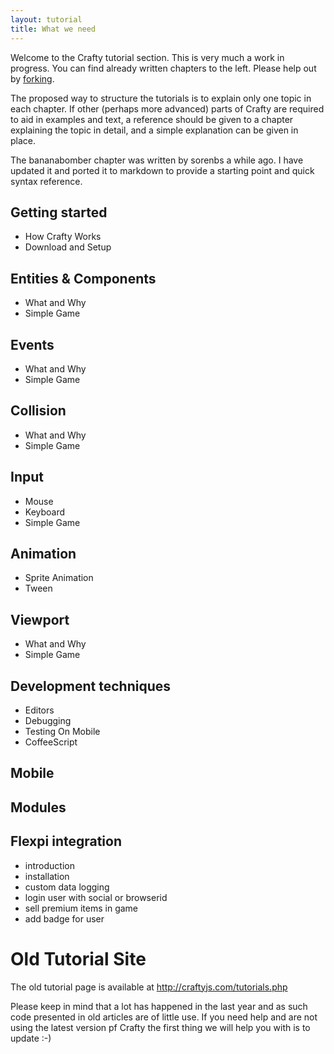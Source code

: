 ```yaml
---
layout: tutorial
title: What we need
---
```


Welcome to the Crafty tutorial section. This is very much a work in progress. You can find already written chapters to the left. Please help out by [forking](https://github.com/craftyjs/craftyjs.github.com).


The proposed way to structure the tutorials is to explain only one topic in each chapter. If other (perhaps more advanced) parts of Crafty are required to aid in examples and text, a reference should be given to a chapter explaining the topic in detail, and a simple explanation can be given in place.

The bananabomber chapter was written by sorenbs a while ago. I have updated it and ported it to markdown to provide a starting point and quick syntax reference.

## Getting started

* How Crafty Works
* Download and Setup

## Entities & Components

* What and Why
* Simple Game

## Events

* What and Why
* Simple Game

## Collision

* What and Why
* Simple Game

## Input

* Mouse
* Keyboard
* Simple Game

## Animation

* Sprite Animation
* Tween

## Viewport

* What and Why
* Simple Game

## Development techniques

* Editors
* Debugging
* Testing On Mobile
* CoffeeScript

## Mobile

## Modules

## Flexpi integration

* introduction
* installation
* custom data logging
* login user with social or browserid
* sell premium items in game
* add badge for user

# Old Tutorial Site

The old tutorial page is available at http://craftyjs.com/tutorials.php

Please keep in mind that a lot has happened in the last year and as such code presented in old articles are of little use. If you need help and are not using the latest version pf Crafty the first thing we will help you with is to update :-)
